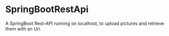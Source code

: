 # SpringBootRestApi
A SpringBoot Rest-API running on localhost, to upload pictures and retrieve them with an Uri.
